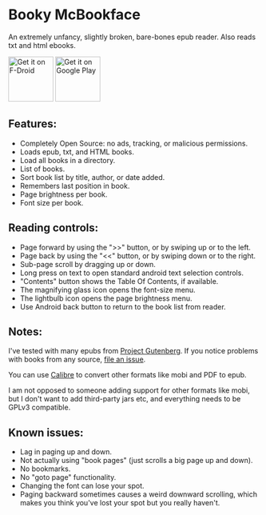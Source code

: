 # Booky McBookface

An extremely unfancy, slightly broken, bare-bones epub reader. Also reads txt and html ebooks. 

<a href="https://f-droid.org/packages/com.khnadi.library" target="_blank">
<img src="https://fdroid.gitlab.io/artwork/badge/get-it-on.png" alt="Get it on F-Droid" height="90"/></a>
<a href="https://play.google.com/store/apps/details?id=com.khnadi.library" target="_blank">
<img src="https://play.google.com/intl/en_us/badges/images/generic/en-play-badge.png" alt="Get it on Google Play" height="90"/></a>


## Features:
* Completely Open Source: no ads, tracking, or malicious permissions.
* Loads epub, txt, and HTML books.
* Load all books in a directory.
* List of books.
* Sort book list by title, author, or date added.
* Remembers last position in book.
* Page brightness per book.
* Font size per book.


## Reading controls:
* Page forward by using the ">>" button, or by swiping up or to the left.
* Page back by using the "<<" button, or by swiping down or to the right.
* Sub-page scroll by dragging up or down.
* Long press on text to open standard android text selection controls.
* "Contents" button shows the Table Of Contents, if available.
* The magnifying glass icon opens the font-size menu.
* The lightbulb icon opens the page brightness menu.
* Use Android back button to return to the book list from reader.

## Notes:
I've tested with many epubs from [Project Gutenberg](http://www.gutenberg.org/). If you notice 
problems with books from any source, [file an issue](https://github.com/quaap/BookyMcBookface/issues). 

You can use [Calibre](https://calibre-ebook.com/) to convert other formats like mobi and PDF to epub.

I am not opposed to someone adding support for other formats like mobi, but I don't want to add
third-party jars etc, and everything needs to be GPLv3 compatible.


## Known issues:
* Lag in paging up and down.
* Not actually using "book pages" (just scrolls a big page up and down).
* No bookmarks.
* No "goto page" functionality.
* Changing the font can lose your spot.
* Paging backward sometimes causes a weird downward scrolling, which makes you think you've lost
your spot but you really haven't.

